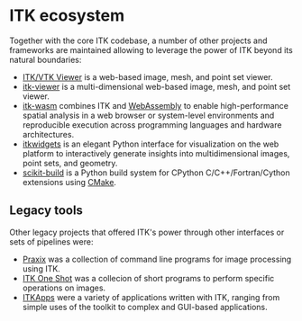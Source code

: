 # ITK ecosystem

Together with the core ITK codebase, a number of other projects and
frameworks are maintained allowing to leverage the power of ITK beyond
its natural boundaries:

- [ITK/VTK Viewer](https://kitware.github.io/itk-vtk-viewer/docs/index.html)
  is a web-based image, mesh, and point set viewer.
- [itk-viewer](https://itk-viewer.on.fleek.co/) is a multi-dimensional
  web-based image, mesh, and point set viewer.
- [itk-wasm](https://wasm.itk.org/en/latest/) combines ITK and
  [WebAssembly](https://webassembly.org/) to enable high-performance
  spatial analysis in a web browser or system-level environments and
  reproducible execution across programming languages and hardware
  architectures.
- [itkwidgets](https://itkwidgets.readthedocs.io/en/latest/) is an
  elegant Python interface for visualization on the web platform to
  interactively generate insights into multidimensional images, point
  sets, and geometry.
- [scikit-build](https://scikit-build.org) is a Python build system for
  CPython C/C++/Fortran/Cython extensions using [CMake](https://cmake.org).

## Legacy tools

Other legacy projects that offered ITK's power through other interfaces
or sets of pipelines were:

- [Praxix](https://code.google.com/archive/p/praxix/) was a collection
  of command line programs for image processing using ITK.
- [ITK One Shot](https://github.com/daviddoria/ITK_OneShot) was a
  collecion of short programs to perform specific operations on images.
- [ITKApps](https://github.com/InsightSoftwareConsortium/ITKApps) were
  a variety of applications written with ITK, ranging from simple uses
  of the toolkit to complex and GUI-based applications.
